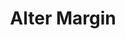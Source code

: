 ---
title: Alter Margin
position_number: 9
type: post
description: /user/v1/position/margin
parameters:
    -
        name: symbol
        type: string
        mandatory: true
        default: N/A
        description: Trading pair
        ranges:
    -
        name: margin
        type: number
        mandatory: false
        default: N/A
        description: Quantity
        ranges:
    -
        name: positionSide
        type: string
        mandatory: false
        default: N/A
        description: Position side:LONG;SHORT
        ranges:
    -
        name: type
        type: string
        mandatory: false
        default: N/A
        description: Adjust direction (add isolated margin, reduce isolated margin)
        ranges: ADD;SUB
left_code_blocks:
    -
        code_block: "public void getMarketConfig() {\r\n\tString text = HttpUtil.get(URL + \"/data/api/user/v1/getMarketConfig\");\r\n\tSystem.out.println(text);\r\n}"
        title: Java
        language: java
right_code_blocks:
    - code_block: |-
        {
          "error": {
            "code": "",
            "msg": ""
          },
          "msgInfo": "",
          "result": {},
          "returnCode": 0
        }
      title: Response
      language: json
---